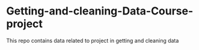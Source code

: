 Getting-and-cleaning-Data-Course-project
========================================

This repo contains data related to project in getting and cleaning data
